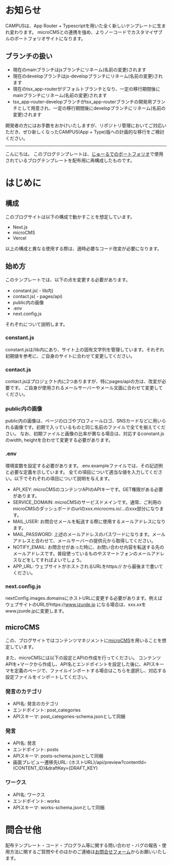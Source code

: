 # お知らせ
CAMPUSは、App Router + Typescriptを用いた全く新しいテンプレートに生まれ変わります。
microCMSとの連携を強め、よりノーコードでカスタマイザブルのポートフォリオサイトになります。
## ブランチの扱い
- 現在のmainブランチはjsブランチにリネーム(名前の変更)されます
- 現在のdevelopブランチはjs-developブランチにリネーム(名前の変更)されます
- 現在のtsx_app-routerがデフォルトブランチとなり、一定の移行期間後にmainブランチにリネーム(名前の変更)されます
- tsx_app-router-developブランチがtsx_app-routerブランチの開発用ブランチとして用意され、一定の移行期間後にdevelopブランチにリネーム(名前の変更)されます

開発者の方にはお手数をおかけいたしますが、リポジトリ管理においてご対応いただき、ぜひ新しくなったCAMPUS(App + Type)版への計画的な移行をご検討ください。

---

こんにちは。
このブログテンプレートは、[じゅーるでのポートフォリオ](https://www.jzurde.jp)で使用されているブログテンプレートを配布用に再構成したものです。

# はじめに
## 構成
このブログサイトは以下の構成で動かすことを想定しています。
- Next.js
- microCMS
- Vercel

以上の構成と異なる使用する際は、適時必要なコード改変が必要になります。

## 始め方
このテンプレートでは、以下の点を変更する必要があります。
- constant.js( - lib内)
- contact.js( - pages/api)
- public内の画像
- .env
- next.config.js

それぞれについて説明します。

### constant.js
constant.jsは/lib内にあり、サイト上の固有文字列を管理しています。それぞれ初期値を参考に、ご自身のサイトに合わせて変更してください。

### contact.js
contact.jsはプロジェクト内に2つありますが、特にpages/apiの方は、改変が必要です。
ご自身が使用されるメールサーバーやメール文面に合わせて変更してください。

### public内の画像
public内の画像は、ページのロゴやプロフィールロゴ、SNSカードなどに用いられる画像です。初期で入っているものと同じ名前のファイルで全てを揃えてください。
なお、初期ファイルと画像の比率が異なる場合は、対応するconstant.jsのwidth, heightを合わせて変更する必要があります。

### .env
環境変数を設定する必要があります。.env.exampleファイルでは、その記述例と必要な定義を示しています。
全ての項目について適当な値を入力してください。以下でそれぞれの項目について説明を与えます。
- API_KEY: microCMSのコンテンツAPIのAPIキーです。GET権限がある必要があります。
- SERVICE_DOMAIN: microCMSのサービスドメインです。通常、ご利用のmicroCMSのダッシュボードのurlのxxx.microcms.io/...のxxx部分になります。
- MAIL_USER: お問合せメールを転送する際に使用するメールアドレスになります。
- MAIL_PASSWORD: 上述のメールアドレスのパスワードになります。メールアドレスと合わせて、メールサーバーの提供元から取得してください。
- NOTIFY_EMAIL: お問合せがあった時に、お問い合わせ内容を転送する先のメールアドレスです。普段使っているものやスマートフォンのメールアドレスなどをしてすればよいでしょう。
- APP_URL: ウェブサイトがホストされるURLをhttps:// から最後まで書いてください。

### next.config.js
nextConfig.images.domainsにホストURLに変更する必要があります。例えばウェブサイトのURLがhttps://www.jzurde.jp になる場合は、xxx.xxをwww.jzurde.jpに変更します。

## microCMS
この、ブログサイトではコンテンツマネジメントに[microCMS](https://microcms.io/)を用いることを想定しています。

また、microCMSには以下の設定とAPIの作成を行ってください。
コンテンツAPIを+マークから作成し、API名とエンドポイントを設定した後に、APIスキーマを定義のページで、ファイルインポートする場合はこちらを選択し、対応する設定ファイルをインポートしてください。

### 発言のカテゴリ
- API名: 発言のカテゴリ
- エンドポイント: post_categories
- APIスキーマ: post_categories-schema.jsonとして同梱

### 発言
- API名: 発言
- エンドポイント: posts
- APIスキーマ: posts-schema.jsonとして同梱
- 画面プレビュー遷移先URL: {ホストURL}/api/preview?contentId={CONTENT_ID}&draftKey={DRAFT_KEY}

### ワークス
- API名: ワークス
- エンドポイント: works
- APIスキーマ: works-schema.jsonとして同梱

# 問合せ他
配布テンプレート・コード・プログラム等に関する問い合わせ・バグの報告・使用方法に関するご質問やそのほかのご連絡は[お問合せフォーム](https://www.jzurde.jp/contact)からお願いいたします。
